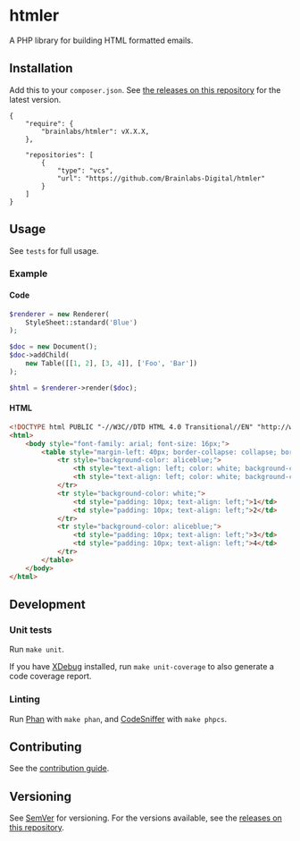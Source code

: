# htmler

A PHP library for building HTML formatted emails.

## Installation

Add this to your `composer.json`. See [the releases on this repository](https://github.com/Brainlabs-Digital/htmler/releases) for the latest version.

```
{
	"require": {
		"brainlabs/htmler": vX.X.X,
	},

	"repositories": [
		{
			"type": "vcs",
			"url": "https://github.com/Brainlabs-Digital/htmler"
		}
	]
}
```

## Usage

See `tests` for full usage.

### Example

#### Code

```php
$renderer = new Renderer(
	StyleSheet::standard('Blue')
);

$doc = new Document();
$doc->addChild(
	new Table([[1, 2], [3, 4]], ['Foo', 'Bar'])
);

$html = $renderer->render($doc);
```

#### HTML

```html
<!DOCTYPE html PUBLIC "-//W3C//DTD HTML 4.0 Transitional//EN" "http://www.w3.org/TR/REC-html40/loose.dtd">
<html>
    <body style="font-family: arial; font-size: 16px;">
        <table style="margin-left: 40px; border-collapse: collapse; border: 2px solid #009fe3;">
            <tr style="background-color: aliceblue;">
                <th style="text-align: left; color: white; background-color: #009fe3; padding: 10px;">Foo</th>
                <th style="text-align: left; color: white; background-color: #009fe3; padding: 10px;">Bar</th>
            </tr>
            <tr style="background-color: white;">
                <td style="padding: 10px; text-align: left;">1</td>
                <td style="padding: 10px; text-align: left;">2</td>
            </tr>
            <tr style="background-color: aliceblue;">
                <td style="padding: 10px; text-align: left;">3</td>
                <td style="padding: 10px; text-align: left;">4</td>
            </tr>
        </table>
    </body>
</html>
```

## Development

### Unit tests

Run `make unit`.

If you have [XDebug](https://xdebug.org/) installed, run `make unit-coverage` to also generate a code coverage report.

### Linting

Run [Phan](https://github.com/phan/phan) with `make phan`, and [CodeSniffer](https://github.com/squizlabs/PHP_CodeSniffer) with `make phpcs`.

## Contributing

See the [contribution guide](CONTRIBUTING.md).

## Versioning

See [SemVer](http://semver.org/) for versioning. For the versions available, see the [releases on this repository](https://github.com/Brainlabs-Digital/htmler/releases). 
